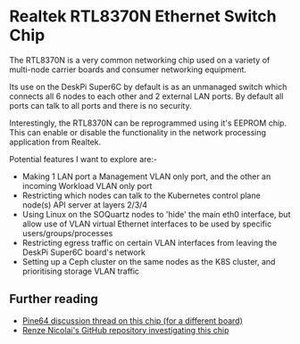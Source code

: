 # Realtek RTL8370N Ethernet Switch Chip

The RTL8370N is a very common networking chip used on a variety of
multi-node carrier boards and consumer networking equipment.

Its use on the DeskPi Super6C by default is as an unmanaged switch
which connects all 6 nodes to each other and 2 external LAN ports.
By default all ports can talk to all ports and there is no security.

Interestingly, the RTL8370N can be reprogrammed using it's EEPROM chip.
This can enable or disable the functionality in the network processing
application from Realtek.

Potential features I want to explore are:-

- Making 1 LAN port a Management VLAN only port, and the other an incoming Workload VLAN only port
- Restricting which nodes can talk to the Kubernetes control plane node(s) API server at layers 2/3/4
- Using Linux on the SOQuartz nodes to 'hide' the main eth0 interface, but allow use of VLAN virtual
Ethernet interfaces to be used by specific users/groups/processes
- Restricting egress traffic on certain VLAN interfaces from leaving the DeskPi Super6C board's network
- Setting up a Ceph cluster on the same nodes as the K8S cluster, and prioritising storage VLAN traffic

## Further reading

- [Pine64 discussion thread on this chip (for a different board)](https://forum.pine64.org/showthread.php?tid=13181)
- [Renze Nicolai's GitHub repository investigating this chip](https://github.com/renzenicolai/uboot-pine64-clusterboard-instructions/tree/master/Ethernet%20switch)
